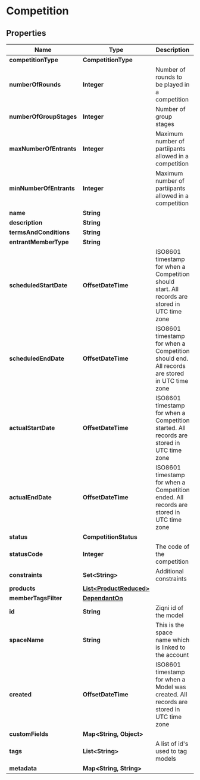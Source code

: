 

# Competition



## Properties

| Name | Type | Description | Notes |
|------------ | ------------- | ------------- | -------------|
|**competitionType** | **CompetitionType** |  |  [optional] |
|**numberOfRounds** | **Integer** | Number of rounds to be played in a competition |  [optional] |
|**numberOfGroupStages** | **Integer** | Number of group stages |  [optional] |
|**maxNumberOfEntrants** | **Integer** | Maximum number of partiipants allowed in a competition |  [optional] |
|**minNumberOfEntrants** | **Integer** | Maximum number of partiipants allowed in a competition |  [optional] |
|**name** | **String** |  |  [optional] |
|**description** | **String** |  |  [optional] |
|**termsAndConditions** | **String** |  |  [optional] |
|**entrantMemberType** | **String** |  |  [optional] |
|**scheduledStartDate** | **OffsetDateTime** | ISO8601 timestamp for when a Competition should start. All records are stored in UTC time zone |  [optional] |
|**scheduledEndDate** | **OffsetDateTime** | ISO8601 timestamp for when a Competition should end. All records are stored in UTC time zone |  [optional] |
|**actualStartDate** | **OffsetDateTime** | ISO8601 timestamp for when a Competition started. All records are stored in UTC time zone |  [optional] [readonly] |
|**actualEndDate** | **OffsetDateTime** | ISO8601 timestamp for when a Competition ended. All records are stored in UTC time zone |  [optional] [readonly] |
|**status** | **CompetitionStatus** |  |  [optional] |
|**statusCode** | **Integer** | The code of the competition |  [optional] [readonly] |
|**constraints** | **Set&lt;String&gt;** | Additional constraints |  [optional] |
|**products** | [**List&lt;ProductReduced&gt;**](ProductReduced.md) |  |  [optional] |
|**memberTagsFilter** | [**DependantOn**](DependantOn.md) |  |  [optional] |
|**id** | **String** | Ziqni id of the model |  |
|**spaceName** | **String** | This is the space name which is linked to the account |  [optional] |
|**created** | **OffsetDateTime** | ISO8601 timestamp for when a Model was created. All records are stored in UTC time zone |  [optional] |
|**customFields** | **Map&lt;String, Object&gt;** |  |  [optional] |
|**tags** | **List&lt;String&gt;** | A list of id&#39;s used to tag models |  [optional] |
|**metadata** | **Map&lt;String, String&gt;** |  |  [optional] |



